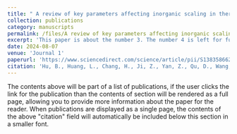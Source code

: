 ```yaml
---
title: " A review of key parameters affecting inorganic scaling in thermal, pressure, and osmosis-driven membranes for produced water desalination"
collection: publications
category: manuscripts
permalink: /files/A review of key parameters affecting inorganic scaling in thermal, pressure, and osmosis-driven membranes for produced water desalination.pdf
excerpt: 'This paper is about the number 3. The number 4 is left for future work.'
date: 2024-08-07
venue: 'Journal 1'
paperurl: 'https://www.sciencedirect.com/science/article/pii/S138358662402762X?via%3Dihub'
citation: 'Hu, B., Huang, L., Chang, H., Ji, Z., Yan, Z., Qu, D., Wang, J., Qu, F., & Liang, H. (2025). A review of key parameters affecting inorganic scaling in thermal, pressure, and osmosis-driven membranes for produced water desalination. Separation and Purification Technology, 354, 129023. https://doi.org/10.1016/j.seppur.2024.129023'
---
```


The contents above will be part of a list of publications, if the user clicks the link for the publication than the contents of section will be rendered as a full page, allowing you to provide more information about the paper for the reader. When publications are displayed as a single page, the contents of the above "citation" field will automatically be included below this section in a smaller font.
